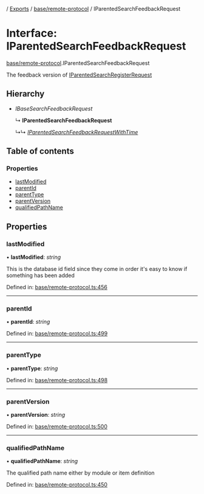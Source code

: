 [](../README.md) / [Exports](../modules.md) / [base/remote-protocol](../modules/base_remote_protocol.md) / IParentedSearchFeedbackRequest

# Interface: IParentedSearchFeedbackRequest

[base/remote-protocol](../modules/base_remote_protocol.md).IParentedSearchFeedbackRequest

The feedback version of [IParentedSearchRegisterRequest](base_remote_protocol.iparentedsearchregisterrequest.md)

## Hierarchy

* *IBaseSearchFeedbackRequest*

  ↳ **IParentedSearchFeedbackRequest**

  ↳↳ [*IParentedSearchFeedbackRequestWithTime*](client_internal_testing.iparentedsearchfeedbackrequestwithtime.md)

## Table of contents

### Properties

- [lastModified](base_remote_protocol.iparentedsearchfeedbackrequest.md#lastmodified)
- [parentId](base_remote_protocol.iparentedsearchfeedbackrequest.md#parentid)
- [parentType](base_remote_protocol.iparentedsearchfeedbackrequest.md#parenttype)
- [parentVersion](base_remote_protocol.iparentedsearchfeedbackrequest.md#parentversion)
- [qualifiedPathName](base_remote_protocol.iparentedsearchfeedbackrequest.md#qualifiedpathname)

## Properties

### lastModified

• **lastModified**: *string*

This is the database id field
since they come in order it's easy to know if
something has been added

Defined in: [base/remote-protocol.ts:456](https://github.com/onzag/itemize/blob/55e63f2c/base/remote-protocol.ts#L456)

___

### parentId

• **parentId**: *string*

Defined in: [base/remote-protocol.ts:499](https://github.com/onzag/itemize/blob/55e63f2c/base/remote-protocol.ts#L499)

___

### parentType

• **parentType**: *string*

Defined in: [base/remote-protocol.ts:498](https://github.com/onzag/itemize/blob/55e63f2c/base/remote-protocol.ts#L498)

___

### parentVersion

• **parentVersion**: *string*

Defined in: [base/remote-protocol.ts:500](https://github.com/onzag/itemize/blob/55e63f2c/base/remote-protocol.ts#L500)

___

### qualifiedPathName

• **qualifiedPathName**: *string*

The qualified path name either by module
or item definition

Defined in: [base/remote-protocol.ts:450](https://github.com/onzag/itemize/blob/55e63f2c/base/remote-protocol.ts#L450)
